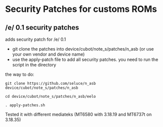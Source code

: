 Security Patches for customs ROMs
===========
/e/ 0.1 security patches 
------------------

adds security patch for /e/ 0.1

- git clone the patches into device/cubot/note_s/patches/n_asb (or use your own vendor and device name)
- use the apply-patch file to add all security patches. you need to run the script in the directory

the way to do:
```
git clone https://github.com/seluce/n_asb device/cubot/note_s/patches/n_asb

cd device/cubot/note_s/patches/n_asb/eelo

. apply-patches.sh
```

Tested it with different mediateks (MT6580 with 3.18.19 and MT6737t on 3.18.35)